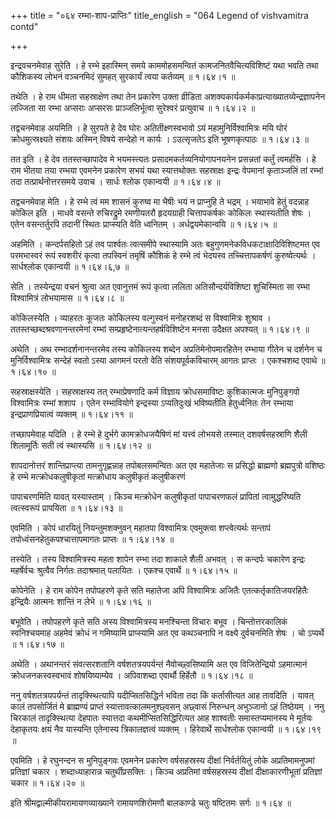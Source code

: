 +++
title = "०६४ रम्भा-शाप-प्राप्तिः"
title_english = "064 Legend of vishvamitra contd"

+++


इन्द्रवचनमेवाह सुरेति । हे रम्भे इहास्मिन् समये काममोहसमन्वितं
कामजनितवैचित्यविशिष्टं यथा भवति तथा कौशिकस्य लोभनं वञ्चनमिदं सुमहत्
सुरकार्यं त्वया कर्तव्यम्  ॥  १।६४।१  ॥   

  

तथेति । हे राम धीमता सहस्राक्षेण तथा तेन प्रकारेण उक्ता व्रीडिता
अशक्यकार्यकर्मकाप्रत्याख्यातव्येन्द्रज्ञापनेन लज्जिता सा रम्भा अप्सराः
अप्सरसः प्राञ्जलिर्भूत्वा सुरेश्वरं प्रत्युवाच  ॥  १।६४।२  ॥   

  

तद्वचनमेवाह अयमिति । हे सुरपते हे देव घोरः अतितीक्ष्णस्वभावो ऽयं
महामुनिर्विश्वामित्रः मयि घोरं क्रोधमुत्स्रक्ष्यते संशयः अस्मिन् विषये
सन्देहो न कार्यः । ऽउत्सृजतेऽ इति भूषणकृत्पाठः  ॥  १।६४।३  ॥   

  

तत इति । हे देव ततस्तच्छापादेव मे भयमस्त्यतः प्रसादमकर्तव्यनियोगापनयनेन
प्रसन्नतां कर्तुं त्वमर्हसि । हे राम भीतया तया रम्भया एवमनेन प्रकारेण
सभयं यथा स्यात्तथोक्तः सहस्राक्षः इन्द्रः वेपमानां कृताञ्जलिं तां रम्भां
तदा तत्प्रार्थनोत्तरसमये उवाच । सार्धः श्लोक एकान्वयी  ॥  १।६४।४  ॥   

  

तद्वचनमेवाह मेति । हे रम्भे त्वं मम शासनं कुरुष्व मा भैषीः भयं न
प्राप्नुहि ते भद्रम् । भयाभावे हेतुं वदन्नाह कोकिल इति । माधवे वसन्ते
रुचिरद्रुमे रमणीयतरौ हृदयग्राही चित्तापकर्षकः कोकिलः स्थास्यतीति शेषः ।
एतेन वसन्तर्तुरपि तदानीं स्थितः प्राप्स्यति वेति ध्वनितम् ।
अर्धद्वयमेकान्वयि  ॥  १।६४।५  ॥   

  

अहमिति । कन्दर्पसहितो ऽहं तव पार्श्वतः त्वत्समीपे स्थास्यामि अतः
बहुगुणमनेकविधकटाक्षादिविशिष्टमत एव परमभास्वरं रूपं स्वशरीरं कृत्वा
तपस्विनं तमृषिं कौशिकं हे रम्भे त्वं भेदयस्व तच्चित्तापकर्षणं
कुरुष्वेत्यर्थः । सार्धश्लोक एकान्वयी  ॥  १।६४।६,७  ॥   

  

सेति । तस्येन्द्रया वचनं श्रुत्वा अत एवानुत्तमं रूपं कृत्वा ललिता
अतिसौन्दर्यविशिष्टा शुचिस्मिता सा रम्भा विश्वामित्रं लोभयामास  ॥  १।६४।८
 ॥   

  

कोकिलस्येति । व्याहरतः कूजतः कोकिलस्य वल्गुस्वनं मनोहरशब्दं स
विश्वामित्रः शुश्राव । ततस्तच्छब्दश्रवणानन्तरमेनां रम्भां
सम्प्रहृष्टेनात्यन्तहर्षविशिष्टेन मनसा उदैक्षत अपश्यत्  ॥  १।६४।९  ॥   

  

अथेति । अथ रम्भादर्शनानन्तरमेव तस्य कोकिलस्य शब्देन अप्रतिमेनोपमारहितेन
रम्भाया गीतेन च दर्शनेन च मुनिर्विश्वामित्रः सन्देहं स्वतो ऽस्या आगमनं
परतो वेति संशयपूर्वकविचारम् आगतः प्राप्तः । एकश्चशब्द एवाथे  ॥  १।६४।१०
 ॥   

  

सहस्राक्षस्येति । सहस्राक्षस्य तत् रम्भाप्रेषणादि कर्म विज्ञाय
क्रोधसमाविष्टः कुशिकात्मजः मुनिपुङ्गवो विश्वामित्रः रम्भां शशाप । एतेन
रम्भावियोगे इन्द्रस्या ऽप्यतिदुःखं भविष्यतीति हेतुर्ध्वनितः तेन रम्भाया
इन्द्रप्राणप्रियात्वं व्यक्तम्  ॥  १।६४।११  ॥   

  

तच्छापमेवाह यदिति । हे रम्भे हे दुर्भगे कामक्रोधजयैषिणं मां यत्त्वं
लोभयसे तस्मात् दशवर्षसहस्राणि शैली शिलामूर्तिः सती त्वं स्थास्यसि  ॥ 
१।६४।१२  ॥   

  

शापदानोत्तरं शान्तिप्राप्त्या तामनुगृह्णन्नाह तपोबलसमन्वितः अत एव
महातेजाः स प्रसिद्धो ब्राह्मणो ब्रह्मपुत्रो वशिष्ठः हे रम्भे
मत्क्रोधकलुषीकृतां मत्क्रोधाय कलुषीकृतं कलुषीकरणं  

पापाचरणमिति यावत् यस्यास्ताम् । किञ्च मत्क्रोधेन कलुषीकृतां पापाचरणफलं
प्रापितां त्वामुद्धरिष्यति त्वत्स्वरूपं प्रापयिता  ॥  १।६४।१३  ॥   

  

एवमिति । कोपं धारयितुं नियन्तुमशक्नुवन् महातपा विश्वामित्रः एवमुक्त्वा
शप्त्वेत्यर्थः सन्तापं तपोध्वंसनहेतुकपश्चात्तापमागतः प्राप्तः  ॥  १।६४।१४
 ॥   

  

तस्येति । तस्य विश्वामित्रस्य महता शापेन रम्भा तदा शाकाले शैली अभवत् । स
कन्दर्पः चकारेण इन्द्रः महर्षेर्वचः श्रुत्वैव निर्गतः तदाश्रमात् पलायितः
। एकश्च एवार्थे  ॥  १।६४।१५  ॥   

  

कोपेनेति । हे राम कोपेन तपोपहरणे कृते सति महातेजा अपि विश्वामित्रः
अजितैः एतत्कर्तृकातिजयरहितैः इन्द्रियैः आत्मनः शान्तिं न लेभे  ॥  १।६४।१६
 ॥   

  

बभूवेति । तपोपहरणे कृते सति अस्य विश्वामित्रस्य मनश्चिन्ता विचारः बभूव ।
चिन्तोत्तरकालिकं स्वनिश्चयमाह अहमेवं क्रोधं न गमिष्यामि प्राप्स्यामि अत
एव कथञ्चनापि न वक्ष्ये दुर्वचनमिति शेषः । चो ऽप्यर्थे  ॥  १।६४।१७  ॥   

  

अथेति । अथानन्तरं संवत्सरशतानि वर्षशतत्रयपर्यन्तं नैवोच्छ्वसिष्यामि अत
एव विजितेन्द्रियो ऽहमात्मानं क्रोधजनकस्वस्वभावं शोषयिष्याम्येव ।
अपिवाशब्दा एवार्थौ हिर्हेतौ  ॥  १।६४।१८  ॥   

  

ननु वर्षशतत्रयपर्यन्तं तादृक्स्थित्यापि यदीप्सितसिद्धिर्न भविता तदा किं
कर्तासीत्यत आह तावदिति । यावत् कालं तपसोर्जितं मे ब्राह्मण्यं प्राप्तं
स्यात्तावत्कालमनुश्छ्वसन् अछ्वासं निरुन्धन् अभुञ्जानो ऽहं तिष्ठेयम् ।
ननु चिरकालं तादृक्स्थित्या देहपातः स्यात्तदा कथमीप्सितसिद्धिरित्यत आह
शाश्वतीः समास्तप्यमानस्य मे मूर्तयः देहाकृतयः क्षयं नैव यास्यन्ति
एतेनास्य त्रिकालज्ञत्वं व्यक्तम् । हिरेवार्थे सार्धश्लोक एकान्वयी  ॥ 
१।६४।१९  ॥   

  

एवमिति । हे रघुनन्दन स मुनिपुङ्गवः एवमनेन प्रकारेण वर्षसहस्रस्य दीक्षां
निर्वर्तयितुं लोके अप्रतिमामनुपमां प्रतिज्ञां चकार । शब्दाध्याहारान्न
चतुर्थीप्रसक्तिः । किञ्च अप्रतिमां वर्षसहस्रस्य दीक्षां दीक्षाकारणीभूतां
प्रतिज्ञां चकार  ॥  १।६४।२०  ॥   

  

इति श्रीमद्वाल्मीकीयरामायणव्याख्याने रामायणशिरोमणौ बालकाण्डे चतुः
षष्टितमः सर्गः  ॥  १।६४  ॥   

  

  



